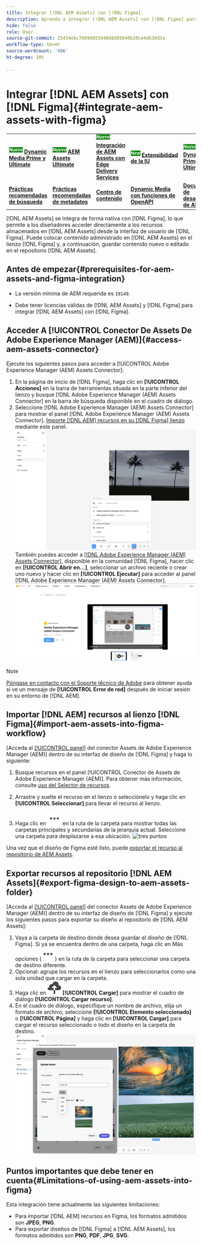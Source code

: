 ```yaml
---
title: Integrar [!DNL AEM Assets] con [!DNL Figma].
description: Aprenda a integrar [!DNL AEM Assets] con [!DNL Figma] para acceder a los recursos de su organización y utilizarlos en el flujo de trabajo de  [!DNL Figma] diseño.
hide: false
role: User
source-git-commit: 25434ebc76096055940d8d85640b28ce4db36d3a
workflow-type: tm+mt
source-wordcount: '496'
ht-degree: 10%

---
```



# Integrar [!DNL AEM Assets] con [!DNL Figma]{#integrate-aem-assets-with-figma}

<table>
    <tr>
        <td>
            <sup style= "background-color:#008000; color:#FFFFFF; font-weight:bold"><i>Nuevo</i></sup> <a href="/help/assets/dynamic-media/dm-prime-ultimate.md"><b>Dynamic Media Prime y Ultimate</b></a>
        </td>
        <td>
            <sup style= "background-color:#008000; color:#FFFFFF; font-weight:bold"><i>Nuevo</i></sup> <a href="/help/assets/assets-ultimate-overview.md"><b>AEM Assets Ultimate</b></a>
        </td>
        <td>
            <sup style= "background-color:#008000; color:#FFFFFF; font-weight:bold"><i>Nuevo</i></sup> <a href="/help/assets/integrate-aem-assets-edge-delivery-services.md"><b>Integración de AEM Assets con Edge Delivery Services</b></a>
        </td>
        <td>
            <sup style= "background-color:#008000; color:#FFFFFF; font-weight:bold"><i>New</i></sup> <a href="/help/assets/aem-assets-view-ui-extensibility.md"><b>Extensibilidad de la IU</b></a>
        </td>
          <td>
            <sup style= "background-color:#008000; color:#FFFFFF; font-weight:bold"><i>Nuevo</i></sup> <a href="/help/assets/dynamic-media/enable-dynamic-media-prime-and-ultimate.md"><b>Habilitar Dynamic Media Prime y Ultimate</b></a>
        </td>
    </tr>
    <tr>
        <td>
            <a href="/help/assets/search-best-practices.md"><b>Prácticas recomendadas de búsqueda</b></a>
        </td>
        <td>
            <a href="/help/assets/metadata-best-practices.md"><b>Prácticas recomendadas de metadatos</b></a>
        </td>
        <td>
            <a href="/help/assets/product-overview.md"><b>Centro de contenido</b></a>
        </td>
        <td>
            <a href="/help/assets/dynamic-media-open-apis-overview.md"><b>Dynamic Media con funciones de OpenAPI</b></a>
        </td>
        <td>
            <a href="https://developer.adobe.com/experience-cloud/experience-manager-apis/"><b>Documentación de desarrollador de AEM Assets</b></a>
        </td>
    </tr>
</table>

[!DNL AEM Assets] se integra de forma nativa con [!DNL Figma], lo que permite a los diseñadores acceder directamente a los recursos almacenados en [!DNL AEM Assets] desde la interfaz de usuario de [!DNL Figma]. Puede colocar contenido administrado en [!DNL AEM Assets] en el lienzo [!DNL Figma] y, a continuación, guardar contenido nuevo o editado en el repositorio [!DNL AEM Assets].

## Antes de empezar{#prerequisites-for-aem-assets-and-figma-integration}

* La versión mínima de AEM requerida es `19149`.

* Debe tener licencias válidas de [!DNL AEM Assets] y [!DNL Figma] para integrar [!DNL AEM Assets] con [!DNL Figma].

## Acceder A [!UICONTROL Conector De Assets De Adobe Experience Manager (AEM)]{#access-aem-assets-connector}

Ejecute los siguientes pasos para acceder a [!UICONTROL Adobe Experience Manager (AEM) Assets Connector]:

1. En la página de inicio de [!DNL Figma], haga clic en **[!UICONTROL Acciones]** en la barra de herramientas situada en la parte inferior del lienzo y busque [!DNL Adobe Experience Manager (AEM) Assets Connector] en la barra de búsqueda disponible en el cuadro de diálogo.
1. Seleccione [!DNL Adobe Experience Manager (AEM) Assets Connector] para mostrar el panel [!DNL Adobe Experience Manager (AEM) Assets Connector]. [Importe [!DNL AEM] recursos en su [!DNL Figma] lienzo](#import-aem-assets-into-figma-workflow) mediante este panel.
   ![acciones](/help/assets/assets/actions-on-figma.png)
También puedes acceder a [[!DNL Adobe Experience Manager (AEM) Assets Connector]](https://www.figma.com/community/plugin/1512561378275712210/adobe-experience-manager-aem-assets-connector), disponible en la comunidad [!DNL Figma], hacer clic en **[!UICONTROL Abrir en...]**, seleccionar un archivo reciente o crear uno nuevo y hacer clic en **[!UICONTROL Ejecutar]** para acceder al panel [!DNL Adobe Experience Manager (AEM) Assets Connector].
   ![plugin-page-on-figma-community](/help/assets/assets/plugin-page-on-figma-community.png)

>[!NOTE]
>
> [Póngase en contacto con el Soporte técnico de Adobe](https://helpx.adobe.com/contact.html) para obtener ayuda si ve un mensaje de **[!UICONTROL Error de red]** después de iniciar sesión en su entorno de [!DNL AEM].

## Importar [!DNL AEM] recursos al lienzo [!DNL Figma]{#import-aem-assets-into-figma-workflow}

[Acceda al [[!UICONTROL panel]](#access-aem-assets-connector) del conector Assets de Adobe Experience Manager (AEM)] dentro de su interfaz de diseño de [!DNL Figma] y haga lo siguiente:

1. Busque recursos en el panel [!UICONTROL Conector de Assets de Adobe Experience Manager (AEM)]. Para obtener más información, consulte [uso del Selector de recursos](https://experienceleague.adobe.com/en/docs/experience-manager-cloud-service/content/assets/manage/asset-selector/overview-asset-selector#using-asset-selector).

1. Arrastre y suelte el recurso en el lienzo o selecciónelo y haga clic en **[!UICONTROL Seleccionar]** para llevar el recurso al lienzo.

1. Haga clic en ![tres puntos](/help/assets/assets/three-dots.svg) en la ruta de la carpeta para mostrar todas las carpetas principales y secundarias de la jerarquía actual. Seleccione una carpeta para desplazarse a esa ubicación.
   ![tres puntos](/help/assets/assets/assets-folder-structure.png)

Una vez que el diseño de Figma esté listo, puede [exportar el recurso al repositorio de AEM Assets](#export-figma-design-to-aem-assets-folder).

## Exportar recursos al repositorio [!DNL AEM Assets]{#export-figma-design-to-aem-assets-folder}

[Acceda al [[!UICONTROL panel]](#access-aem-assets-connector) del conector Assets de Adobe Experience Manager (AEM)] dentro de su interfaz de diseño de [!DNL Figma] y ejecute los siguientes pasos para exportar su diseño al repositorio de [!DNL AEM Assets]:

1. Vaya a la carpeta de destino donde desea guardar el diseño de [!DNL Figma]. Si ya se encuentra dentro de una carpeta, haga clic en Más opciones (![tres puntos](/help/assets/assets/three-dots.svg)) en la ruta de la carpeta para seleccionar una carpeta de destino diferente.
1. Opcional: agrupe los recursos en el lienzo para seleccionarlos como una sola unidad que cargar en la carpeta.
1. Haga clic en ![cargar archivo](/help/assets/assets/upload-icon.svg) **[!UICONTROL Cargar]** para mostrar el cuadro de diálogo **[!UICONTROL Cargar recurso]**.
1. En el cuadro de diálogo, especifique un nombre de archivo, elija un formato de archivo, seleccione **[!UICONTROL Elemento seleccionado]** o **[!UICONTROL Página]** y haga clic en **[!UICONTROL Cargar]** para cargar el recurso seleccionado o todo el diseño en la carpeta de destino.
   ![cargar diseño figma](/help/assets/assets/upload-figma-design.png)

## Puntos importantes que debe tener en cuenta{#Limitations-of-using-aem-assets-into-figma}

Esta integración tiene actualmente las siguientes limitaciones:

* Para importar [!DNL AEM] recursos en Figma, los formatos admitidos son **JPEG**, **PNG**.
* Para exportar diseños de [!DNL Figma] a [!DNL AEM Assets], los formatos admitidos son **PNG**, **PDF**, **JPG**, **SVG**.



